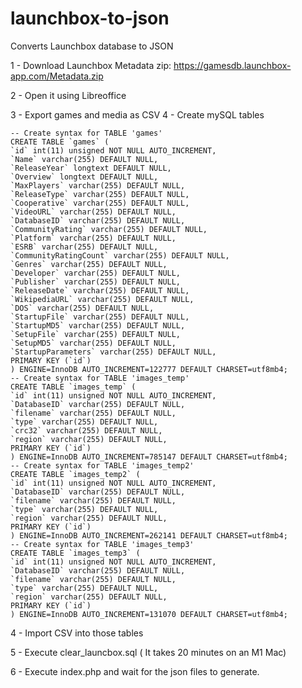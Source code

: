 # launchbox-to-json

Converts Launchbox database to JSON

1 - Download Launchbox Metadata zip: https://gamesdb.launchbox-app.com/Metadata.zip

2 - Open it using Libreoffice

3 - Export games and media as CSV
4 - Create mySQL tables

    -- Create syntax for TABLE 'games'
    CREATE TABLE `games` (
    `id` int(11) unsigned NOT NULL AUTO_INCREMENT,
    `Name` varchar(255) DEFAULT NULL,
    `ReleaseYear` longtext DEFAULT NULL,
    `Overview` longtext DEFAULT NULL,
    `MaxPlayers` varchar(255) DEFAULT NULL,
    `ReleaseType` varchar(255) DEFAULT NULL,
    `Cooperative` varchar(255) DEFAULT NULL,
    `VideoURL` varchar(255) DEFAULT NULL,
    `DatabaseID` varchar(255) DEFAULT NULL,
    `CommunityRating` varchar(255) DEFAULT NULL,
    `Platform` varchar(255) DEFAULT NULL,
    `ESRB` varchar(255) DEFAULT NULL,
    `CommunityRatingCount` varchar(255) DEFAULT NULL,
    `Genres` varchar(255) DEFAULT NULL,
    `Developer` varchar(255) DEFAULT NULL,
    `Publisher` varchar(255) DEFAULT NULL,
    `ReleaseDate` varchar(255) DEFAULT NULL,
    `WikipediaURL` varchar(255) DEFAULT NULL,
    `DOS` varchar(255) DEFAULT NULL,
    `StartupFile` varchar(255) DEFAULT NULL,
    `StartupMD5` varchar(255) DEFAULT NULL,
    `SetupFile` varchar(255) DEFAULT NULL,
    `SetupMD5` varchar(255) DEFAULT NULL,
    `StartupParameters` varchar(255) DEFAULT NULL,
    PRIMARY KEY (`id`)
    ) ENGINE=InnoDB AUTO_INCREMENT=122777 DEFAULT CHARSET=utf8mb4;
    -- Create syntax for TABLE 'images_temp'
    CREATE TABLE `images_temp` (
    `id` int(11) unsigned NOT NULL AUTO_INCREMENT,
    `DatabaseID` varchar(255) DEFAULT NULL,
    `filename` varchar(255) DEFAULT NULL,
    `type` varchar(255) DEFAULT NULL,
    `crc32` varchar(255) DEFAULT NULL,
    `region` varchar(255) DEFAULT NULL,
    PRIMARY KEY (`id`)
    ) ENGINE=InnoDB AUTO_INCREMENT=785147 DEFAULT CHARSET=utf8mb4;
    -- Create syntax for TABLE 'images_temp2'
    CREATE TABLE `images_temp2` (
    `id` int(11) unsigned NOT NULL AUTO_INCREMENT,
    `DatabaseID` varchar(255) DEFAULT NULL,
    `filename` varchar(255) DEFAULT NULL,
    `type` varchar(255) DEFAULT NULL,
    `region` varchar(255) DEFAULT NULL,
    PRIMARY KEY (`id`)
    ) ENGINE=InnoDB AUTO_INCREMENT=262141 DEFAULT CHARSET=utf8mb4;
    -- Create syntax for TABLE 'images_temp3'
    CREATE TABLE `images_temp3` (
    `id` int(11) unsigned NOT NULL AUTO_INCREMENT,
    `DatabaseID` varchar(255) DEFAULT NULL,
    `filename` varchar(255) DEFAULT NULL,
    `type` varchar(255) DEFAULT NULL,
    `region` varchar(255) DEFAULT NULL,
    PRIMARY KEY (`id`)
    ) ENGINE=InnoDB AUTO_INCREMENT=131070 DEFAULT CHARSET=utf8mb4;

4 - Import CSV into those tables

5 - Execute clear_launcbox.sql ( It takes 20 minutes on an M1 Mac)

6 - Execute index.php and wait for the json files to generate.
